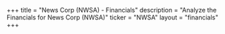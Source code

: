 +++
title = "News Corp (NWSA) - Financials"
description = "Analyze the Financials for News Corp (NWSA)"
ticker = "NWSA"
layout = "financials"
+++

